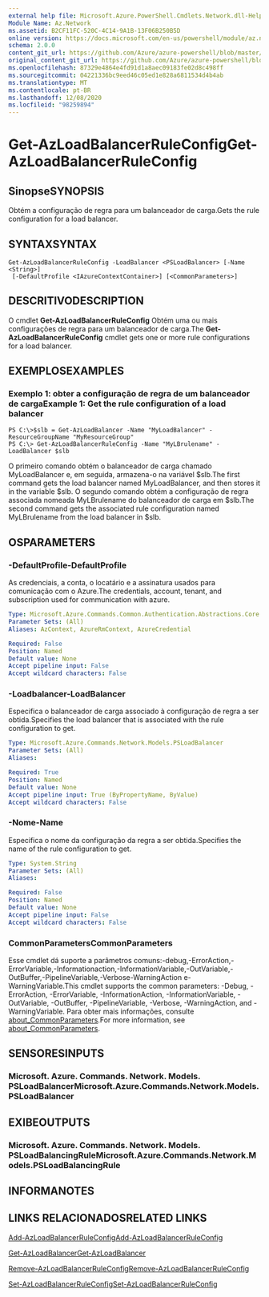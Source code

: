 ```yaml
---
external help file: Microsoft.Azure.PowerShell.Cmdlets.Network.dll-Help.xml
Module Name: Az.Network
ms.assetid: B2CF11FC-520C-4C14-9A1B-13F06B250B5D
online version: https://docs.microsoft.com/en-us/powershell/module/az.network/get-azloadbalancerruleconfig
schema: 2.0.0
content_git_url: https://github.com/Azure/azure-powershell/blob/master/src/Network/Network/help/Get-AzLoadBalancerRuleConfig.md
original_content_git_url: https://github.com/Azure/azure-powershell/blob/master/src/Network/Network/help/Get-AzLoadBalancerRuleConfig.md
ms.openlocfilehash: 87329e4864e4fd91d1a8aec09183fe02d8c498ff
ms.sourcegitcommit: 04221336bc9eed46c05ed1e828a6811534d4b4ab
ms.translationtype: MT
ms.contentlocale: pt-BR
ms.lasthandoff: 12/08/2020
ms.locfileid: "98259894"
---
```

# <span data-ttu-id="e752a-101">Get-AzLoadBalancerRuleConfig</span><span class="sxs-lookup"><span data-stu-id="e752a-101">Get-AzLoadBalancerRuleConfig</span></span>

## <span data-ttu-id="e752a-102">Sinopse</span><span class="sxs-lookup"><span data-stu-id="e752a-102">SYNOPSIS</span></span>
<span data-ttu-id="e752a-103">Obtém a configuração de regra para um balanceador de carga.</span><span class="sxs-lookup"><span data-stu-id="e752a-103">Gets the rule configuration for a load balancer.</span></span>

## <span data-ttu-id="e752a-104">SYNTAX</span><span class="sxs-lookup"><span data-stu-id="e752a-104">SYNTAX</span></span>

```
Get-AzLoadBalancerRuleConfig -LoadBalancer <PSLoadBalancer> [-Name <String>]
 [-DefaultProfile <IAzureContextContainer>] [<CommonParameters>]
```

## <span data-ttu-id="e752a-105">DESCRITIVO</span><span class="sxs-lookup"><span data-stu-id="e752a-105">DESCRIPTION</span></span>
<span data-ttu-id="e752a-106">O cmdlet **Get-AzLoadBalancerRuleConfig** Obtém uma ou mais configurações de regra para um balanceador de carga.</span><span class="sxs-lookup"><span data-stu-id="e752a-106">The **Get-AzLoadBalancerRuleConfig** cmdlet gets one or more rule configurations for a load balancer.</span></span>

## <span data-ttu-id="e752a-107">EXEMPLOS</span><span class="sxs-lookup"><span data-stu-id="e752a-107">EXAMPLES</span></span>

### <span data-ttu-id="e752a-108">Exemplo 1: obter a configuração de regra de um balanceador de carga</span><span class="sxs-lookup"><span data-stu-id="e752a-108">Example 1: Get the rule configuration of a load balancer</span></span>
```
PS C:\>$slb = Get-AzLoadBalancer -Name "MyLoadBalancer" -ResourceGroupName "MyResourceGroup"
PS C:\> Get-AzLoadBalancerRuleConfig -Name "MyLBrulename" -LoadBalancer $slb
```

<span data-ttu-id="e752a-109">O primeiro comando obtém o balanceador de carga chamado MyLoadBalancer e, em seguida, armazena-o na variável $slb.</span><span class="sxs-lookup"><span data-stu-id="e752a-109">The first command gets the load balancer named MyLoadBalancer, and then stores it in the variable $slb.</span></span>
<span data-ttu-id="e752a-110">O segundo comando obtém a configuração de regra associada nomeada MyLBrulename do balanceador de carga em $slb.</span><span class="sxs-lookup"><span data-stu-id="e752a-110">The second command gets the associated rule configuration named MyLBrulename from the load balancer in $slb.</span></span>

## <span data-ttu-id="e752a-111">OS</span><span class="sxs-lookup"><span data-stu-id="e752a-111">PARAMETERS</span></span>

### <span data-ttu-id="e752a-112">-DefaultProfile</span><span class="sxs-lookup"><span data-stu-id="e752a-112">-DefaultProfile</span></span>
<span data-ttu-id="e752a-113">As credenciais, a conta, o locatário e a assinatura usados para comunicação com o Azure.</span><span class="sxs-lookup"><span data-stu-id="e752a-113">The credentials, account, tenant, and subscription used for communication with azure.</span></span>

```yaml
Type: Microsoft.Azure.Commands.Common.Authentication.Abstractions.Core.IAzureContextContainer
Parameter Sets: (All)
Aliases: AzContext, AzureRmContext, AzureCredential

Required: False
Position: Named
Default value: None
Accept pipeline input: False
Accept wildcard characters: False
```

### <span data-ttu-id="e752a-114">-Loadbalancer</span><span class="sxs-lookup"><span data-stu-id="e752a-114">-LoadBalancer</span></span>
<span data-ttu-id="e752a-115">Especifica o balanceador de carga associado à configuração de regra a ser obtida.</span><span class="sxs-lookup"><span data-stu-id="e752a-115">Specifies the load balancer that is associated with the rule configuration to get.</span></span>

```yaml
Type: Microsoft.Azure.Commands.Network.Models.PSLoadBalancer
Parameter Sets: (All)
Aliases:

Required: True
Position: Named
Default value: None
Accept pipeline input: True (ByPropertyName, ByValue)
Accept wildcard characters: False
```

### <span data-ttu-id="e752a-116">-Nome</span><span class="sxs-lookup"><span data-stu-id="e752a-116">-Name</span></span>
<span data-ttu-id="e752a-117">Especifica o nome da configuração da regra a ser obtida.</span><span class="sxs-lookup"><span data-stu-id="e752a-117">Specifies the name of the rule configuration to get.</span></span>

```yaml
Type: System.String
Parameter Sets: (All)
Aliases:

Required: False
Position: Named
Default value: None
Accept pipeline input: False
Accept wildcard characters: False
```

### <span data-ttu-id="e752a-118">CommonParameters</span><span class="sxs-lookup"><span data-stu-id="e752a-118">CommonParameters</span></span>
<span data-ttu-id="e752a-119">Esse cmdlet dá suporte a parâmetros comuns:-debug,-ErrorAction,-ErrorVariable,-Informationaction,-InformationVariable,-OutVariable,-OutBuffer,-PipelineVariable,-Verbose-WarningAction e-WarningVariable.</span><span class="sxs-lookup"><span data-stu-id="e752a-119">This cmdlet supports the common parameters: -Debug, -ErrorAction, -ErrorVariable, -InformationAction, -InformationVariable, -OutVariable, -OutBuffer, -PipelineVariable, -Verbose, -WarningAction, and -WarningVariable.</span></span> <span data-ttu-id="e752a-120">Para obter mais informações, consulte [about_CommonParameters](http://go.microsoft.com/fwlink/?LinkID=113216).</span><span class="sxs-lookup"><span data-stu-id="e752a-120">For more information, see [about_CommonParameters](http://go.microsoft.com/fwlink/?LinkID=113216).</span></span>

## <span data-ttu-id="e752a-121">SENSORES</span><span class="sxs-lookup"><span data-stu-id="e752a-121">INPUTS</span></span>

### <span data-ttu-id="e752a-122">Microsoft. Azure. Commands. Network. Models. PSLoadBalancer</span><span class="sxs-lookup"><span data-stu-id="e752a-122">Microsoft.Azure.Commands.Network.Models.PSLoadBalancer</span></span>

## <span data-ttu-id="e752a-123">EXIBE</span><span class="sxs-lookup"><span data-stu-id="e752a-123">OUTPUTS</span></span>

### <span data-ttu-id="e752a-124">Microsoft. Azure. Commands. Network. Models. PSLoadBalancingRule</span><span class="sxs-lookup"><span data-stu-id="e752a-124">Microsoft.Azure.Commands.Network.Models.PSLoadBalancingRule</span></span>

## <span data-ttu-id="e752a-125">INFORMA</span><span class="sxs-lookup"><span data-stu-id="e752a-125">NOTES</span></span>

## <span data-ttu-id="e752a-126">LINKS RELACIONADOS</span><span class="sxs-lookup"><span data-stu-id="e752a-126">RELATED LINKS</span></span>

[<span data-ttu-id="e752a-127">Add-AzLoadBalancerRuleConfig</span><span class="sxs-lookup"><span data-stu-id="e752a-127">Add-AzLoadBalancerRuleConfig</span></span>](./Add-AzLoadBalancerRuleConfig.md)

[<span data-ttu-id="e752a-128">Get-AzLoadBalancer</span><span class="sxs-lookup"><span data-stu-id="e752a-128">Get-AzLoadBalancer</span></span>](./Get-AzLoadBalancer.md)

[<span data-ttu-id="e752a-129">Remove-AzLoadBalancerRuleConfig</span><span class="sxs-lookup"><span data-stu-id="e752a-129">Remove-AzLoadBalancerRuleConfig</span></span>](./Remove-AzLoadBalancerRuleConfig.md)

[<span data-ttu-id="e752a-130">Set-AzLoadBalancerRuleConfig</span><span class="sxs-lookup"><span data-stu-id="e752a-130">Set-AzLoadBalancerRuleConfig</span></span>](./Set-AzLoadBalancerRuleConfig.md)



